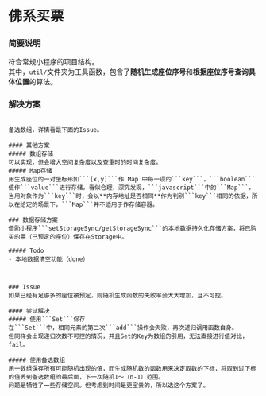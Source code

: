 # 佛系买票

### 简要说明
符合常规小程序的项目结构。  
其中，```util/```文件夹为工具函数，包含了**随机生成座位序号**和**根据座位序号查询具体位置**的算法。
  
### 解决方案
~~~基于**JavaScript对象是天然的hash结构**这一特性，将已选择的座位序号作为```key```, ```true```作为```value```存入一对象中，下次在进行随机操作时检测到新生成序号作为```key```时在该对象中的```value```是否为```true```即可。~~~  

备选数组，详情看最下面的Issue。

#### 其他方案
##### 数组存储
可以实现，但会增大空间复杂度以及查重时的时间复杂度。  
##### Map存储
用生成座位的一对坐标形如```[x,y]```作 Map 中每一项的```key```，```boolean```值作```value```进行存储。看似合理，深究发现，```javascript```中的```Map```，
当用对象作为```key```时，会以**内存地址是否相同**作为判别```key```相同的依据，所以在给定的场景下，```Map```并不适用于作存储容器。  
  
### 数据存储方案
借助小程序```setStorageSync/getStorageSync```的本地数据持久化存储方案，将已购买的票（已预定的座位）保存在Storage中。  
  
##### Todo
- 本地数据清空功能（done）   


  
### Issue
如果已经有足够多的座位被预定，则随机生成函数的失败率会大大增加，且不可控。  
  
#### 尝试解决
##### 使用```Set```保存
在```Set```中，相同元素的第二次```add```操作会失败，再次递归调用函数自身。  
但同样会出现递归次数不可控的情况，并且Set的Key为数组的引用，无法直接进行值对比，fail。

##### 使用备选数组
用一数组保存所有可能随机出现的值，而生成随机数的函数用来决定取数的下标，将取到过下标的值丢到备选数组的最后面，下一次随机1～（n-1）范围。  
问题是牺牲了一些存储空间。但考虑到时间是更宝贵的，所以选这个方案了。
